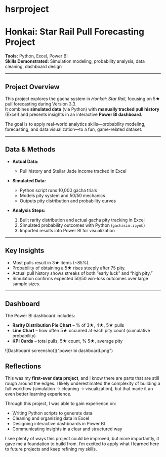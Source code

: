 # hsrproject
# Honkai: Star Rail Pull Forecasting Project

**Tools:** Python, Excel, Power BI  
**Skills Demonstrated:** Simulation modeling, probability analysis, data cleaning, dashboard design  

---

## Project Overview
This project explores the gacha system in *Honkai: Star Rail*, focusing on 5★ pull forecasting during Version 3.3.  
It combines **simulated data** (via Python) with **manually tracked pull history** (Excel) and presents insights in an interactive **Power BI dashboard**.  

The goal is to apply real-world analytics skills—probability modeling, forecasting, and data visualization—to a fun, game-related dataset.

---

## Data & Methods
- **Actual Data:**  
  - Pull history and Stellar Jade income tracked in Excel  

- **Simulated Data:**  
  - Python script runs 10,000 gacha trials  
  - Models pity system and 50/50 mechanics  
  - Outputs pity distribution and probability curves  

- **Analysis Steps:**  
  1. Built rarity distribution and actual gacha pity tracking in Excel  
  2. Simulated probability outcomes with Python (`gachasim.ipynb`)  
  3. Imported results into Power BI for visualization  

---

## Key Insights
- Most pulls result in 3★ items (~85%).  
- Probability of obtaining a 5★ rises steeply after 75 pity.  
- Actual pull history shows streaks of both “early luck” and “high pity.”  
- Simulation confirms expected 50/50 win-loss outcomes over large sample sizes.  

---

## Dashboard
The Power BI dashboard includes:  
- **Rarity Distribution Pie Chart** – % of 3★, 4★, 5★ pulls  
- **Line Chart** – how often 5★ occurred at each pity count (cumulative probability)  
- **KPI Cards** – total pulls, 5★ count, % 5★, average pity

![Dashboard screenshot]("power bi dashboard.png")

## Reflections
This was my **first-ever data project**, and I know there are parts that are still rough around the edges. I likely underestimated the complexity of building a full workflow (simulation → cleaning → visualization), but that made it an even better learning experience.  

Through this project, I was able to gain experience on:  
- Writing Python scripts to generate data  
- Cleaning and organizing data in Excel  
- Designing interactive dashboards in Power BI  
- Communicating insights in a clear and structured way  

I see plenty of ways this project could be improved, but more importantly, it gave me a foundation to build from. I’m excited to apply what I learned here to future projects and keep refining my skills.  

